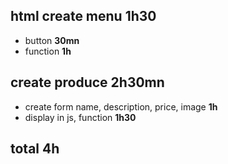 ## html create menu 1h30
 + button **30mn**
 + function **1h**
  
## create produce 2h30mn
 + create form name, description, price, image **1h**
 + display in js, function **1h30**
## total **4h**